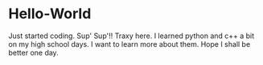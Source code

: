 # Hello-World
Just started coding.
Sup' Sup'!! Traxy here. I learned python and c++ a bit on my high school days. I want to learn more about them. Hope I shall be better one day.
